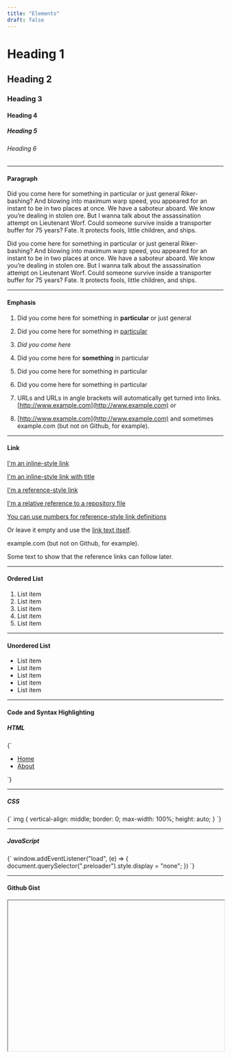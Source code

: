 ```yaml
---
title: "Elements"
draft: false
---
```


# Heading 1

## Heading 2

### Heading 3

#### Heading 4

##### Heading 5

###### Heading 6

---

#### Paragraph

Did you come here for something in particular or just general Riker-bashing? And blowing into maximum warp speed, you appeared for an instant to be in two places at once. We have a saboteur aboard. We know you’re dealing in stolen ore. But I wanna talk about the assassination attempt on Lieutenant Worf. Could someone survive inside a transporter buffer for 75 years? Fate. It protects fools, little children, and ships.

Did you come here for something in particular or just general Riker-bashing? And blowing into maximum warp speed, you appeared for an instant to be in two places at once. We have a saboteur aboard. We know you’re dealing in stolen ore. But I wanna talk about the assassination attempt on Lieutenant Worf. Could someone survive inside a transporter buffer for 75 years? Fate. It protects fools, little children, and ships.

---

#### Emphasis

1. Did you come here for something in **particular** or just general

2. Did you come here for something in <ins>particular</ins>

3. _Did you come here_

4. Did you come here for **something** in particular

5. Did you come here for something in particular

6. Did you come here for something in particular

7. URLs and URLs in angle brackets will automatically get turned into links. [http://www.example.com](http://www.example.com) or

8. [http://www.example.com](http://www.example.com) and sometimes example.com (but not on Github, for example).

---

#### Link

[I'm an inline-style link](https://www.google.com)

[I'm an inline-style link with title](https://www.google.com "Google's Homepage")

[I'm a reference-style link][arbitrary case-insensitive reference text]

[I'm a relative reference to a repository file](../blob/master/LICENSE)

[You can use numbers for reference-style link definitions][1]

Or leave it empty and use the [link text itself].

example.com (but not on Github, for example).

Some text to show that the reference links can follow later.

[arbitrary case-insensitive reference text]: https://www.themefisher.com
[1]: https://gethugothemes.com
[link text itself]: https://www.getjekyllthemes.com

---

#### Ordered List

1. List item
2. List item
3. List item
4. List item
5. List item

---

#### Unordered List

- List item
- List item
- List item
- List item
- List item

---

#### Code and Syntax Highlighting

##### HTML

<HighlightedCode language="html" theme="atomDark">
{`<ul>
  <li class="nav-item">
    <a class="nav-link" href="/">Home</a>
  </li>
  <li class="nav-item">
    <a class="nav-link" href="about/">About</a>
  </li>
</ul>
`}
</HighlightedCode>

---

##### CSS

<HighlightedCode language="css" theme="atomDark">
{`
  img {
  vertical-align: middle;
  border: 0;
  max-width: 100%;
  height: auto;
}
`}
</HighlightedCode>

---

##### JavaScript

<HighlightedCode language="javascript" theme="atomDark">
{`
window.addEventListener("load", (e) => {
  document.querySelector(".preloader").style.display = "none";
})
`}
</HighlightedCode>

---

#### Github Gist

<iframe
  width="100%"
  height="350"
  src="data:text/html;charset=utf-8,
  <head><base target='_blank' /></head>
  <body><script src='https://gist.github.com/tfsohag/4aa43a6d9d3518ed627727d2ad5b2f44.js'></script>
  </body>" />

---

#### Button

<Button href="#" type="btn-primary">Button</Button>

---

#### Quote

> Did you come here for something in particular or just general Riker-bashing? And blowing into maximum warp speed, you appeared for an instant to be in two places at once.

---

#### Notice

<Notice type="note">
  This is a simple note.
</Notice>

<Notice type="tip">
  This is a simple note.
</Notice>

<Notice type="info">
  This is a simple note.
</Notice>

<Notice type="warning" title="Warning">
  This is a simple note.
</Notice>

---

<Tabs>

<Tab name="Tab 1">

##### Did you come here for something in particular?

  Did you come here for something in particular or just general Riker-bashing? And blowing into maximum warp speed, you appeared for an instant to be in two places at once. We have a saboteur aboard. We know you’re dealing in stolen ore. But I wanna talk about the assassination attempt on Lieutenant Worf.
</Tab>

<Tab name="Tab 2">

##### I wanna talk about the assassination attempt

  Lorem ipsum dolor sit amet, consetetur sadipscing elitr, sed diam nonumy eirmod tempor invidunt ut labore et dolore magna aliquyam erat, sed diam voluptua. At vero eos et accusam et justo duo dolores et ea rebum. Stet clita kasd gubergren, no sea takimata sanctus est Lorem ipsum dolor sit amet.

  Lorem ipsum dolor sit amet, consetetur sadipscing elitr, sed diam nonumy eirmod tempor invidunt ut labore et dolore magna aliquyam erat, sed diam voluptua. At vero eos et accusam et justo duo dolores et ea rebum. Stet clita kasd gubergren, no sea takimata sanctus est Lorem ipsum dolor sit amet.
</Tab>

<Tab name="Tab 3">

##### We know you’re dealing in stolen ore

  Lorem ipsum dolor sit amet, consetetur sadipscing elitr, sed diam nonumy eirmod tempor invidunt ut labore et dolore magna aliquyam erat, sed diam voluptua. At vero eos et accusam et justo duo dolores et ea rebum. Stet clita kasd gubergren, no sea takimata sanctus est Lorem ipsum dolor sit amet.

  Lorem ipsum dolor sit amet, consetetur sadipscing elitr, sed diam nonumy eirmod tempor invidunt ut labore et dolore magna aliquyam erat, sed diam voluptua. At vero eos et accusam et justo duo
</Tab>

</Tabs>

---

#### Table

| #    | First      | Last        | Handle        |
| :---| :---:        |    :----:   |          ---: |
|1    | Row:1 Cell:1| Row:1 Cell:2| Row:1 Cell:3  |
|2    | Row:2 Cell:1| Row:2 Cell:2| Row:2 Cell:3  |
|3    | Row:3 Cell:1| Row:3 Cell:2| Row:3 Cell:3  |

---

#### Collapse

<Accordion title="Why should you need to do this?">

- This is a thing.
- This is a thing.
- This is a thing.
- This is a thing.
- This is a thing.

</Accordion>

<Accordion className="mt-3" title="How can I adjust Horizontal centering">

- This is a thing.
- This is a thing.
- This is a thing.
- This is a thing.
- This is a thing.

</Accordion>

<Accordion className="mt-3" title="Should you use Negative margin?">

- This is a thing.
- This is a thing.
- This is a thing.
- This is a thing.
- This is a thing.

</Accordion>

---

#### Image

![coding](/images/posts/post-2.jpg)

---

#### Gallery

<Gallery dir="/public/images/gallery"></Gallery>

---

#### Youtube video

<Youtube id="qJA2U-YMvkk" title="Play: Video" />

---

#### Custom video

<Video width="100%" src="http://techslides.com/demos/sample-videos/small.mp4" />
